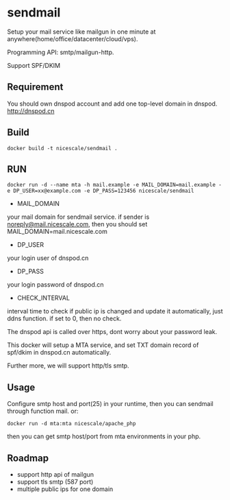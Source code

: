 sendmail
========

Setup your mail service like mailgun in one minute at anywhere(home/office/datacenter/cloud/vps).

Programming API: smtp/mailgun-http. 

Support SPF/DKIM

## Requirement

You should own dnspod account and add one top-level domain in dnspod. http://dnspod.cn

## Build
```
docker build -t nicescale/sendmail .
```

## RUN
```
docker run -d --name mta -h mail.example -e MAIL_DOMAIN=mail.example -e DP_USER=xx@example.com -e DP_PASS=123456 nicescale/sendmail
```

- MAIL_DOMAIN

your mail domain for sendmail service. if sender is noreply@mail.nicescale.com, then you should set MAIL_DOMAIN=mail.nicescale.com

- DP_USER

your login user of dnspod.cn

- DP_PASS

your login password of dnspod.cn

- CHECK_INTERVAL

interval time to check if public ip is changed and update it automatically, just ddns function. if set to 0, then no check.


The dnspod api is called over https, dont worry about your password leak.

This docker will setup a MTA service, and set TXT domain record of spf/dkim in dnspod.cn automatically.

Further more, we will support http/tls smtp.

## Usage

Configure smtp host and port(25) in your runtime, then you can sendmail through function mail. or:

```
docker run -d mta:mta nicescale/apache_php
```

then you can get smtp host/port from mta environments in your php.

## Roadmap

- support http api of mailgun
- support tls smtp (587 port)
- multiple public ips for one domain
